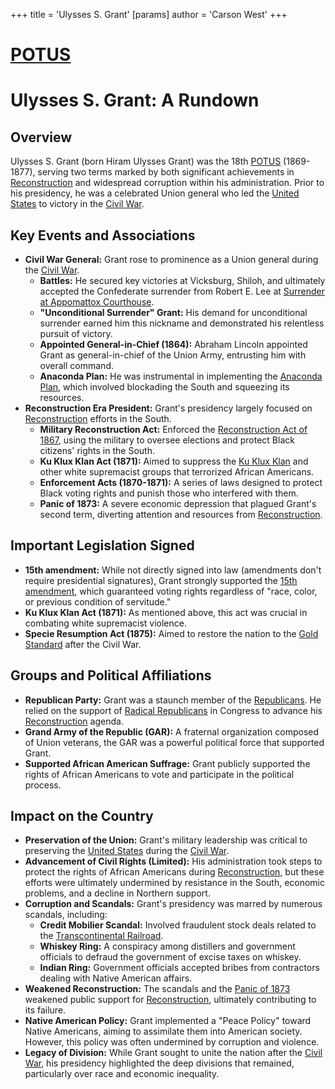 +++
 title = 'Ulysses S. Grant'
[params]
	author = 'Carson West'
+++
# [POTUS](./../potus/)
# Ulysses S. Grant: A Rundown

## Overview

Ulysses S. Grant (born Hiram Ulysses Grant) was the 18th [POTUS](./../potus/) (1869-1877), serving two terms marked by both significant achievements in [Reconstruction](./../reconstruction/) and widespread corruption within his administration. Prior to his presidency, he was a celebrated Union general who led the [United States](./../united-states/) to victory in the [Civil War](./../civil-war/).

## Key Events and Associations

*   **Civil War General:** Grant rose to prominence as a Union general during the [Civil War](./../civil-war/).
    *   **Battles:** He secured key victories at Vicksburg, Shiloh, and ultimately accepted the Confederate surrender from Robert E. Lee at [Surrender at Appomattox Courthouse](./../surrender-at-appomattox-courthouse/).
    *   **"Unconditional Surrender" Grant:** His demand for unconditional surrender earned him this nickname and demonstrated his relentless pursuit of victory.
    *   **Appointed General-in-Chief (1864):** Abraham Lincoln appointed Grant as general-in-chief of the Union Army, entrusting him with overall command.
    *   **Anaconda Plan:** He was instrumental in implementing the [Anaconda Plan](./../anaconda-plan/), which involved blockading the South and squeezing its resources.
*   **Reconstruction Era President:** Grant's presidency largely focused on [Reconstruction](./../reconstruction/) efforts in the South.
    *   **Military Reconstruction Act:** Enforced the [Reconstruction Act of 1867](./../reconstruction-act-of-1867/), using the military to oversee elections and protect Black citizens' rights in the South.
    *   **Ku Klux Klan Act (1871):** Aimed to suppress the [Ku Klux Klan](./../ku-klux-klan/) and other white supremacist groups that terrorized African Americans.
    *   **Enforcement Acts (1870-1871):** A series of laws designed to protect Black voting rights and punish those who interfered with them.
    *   **Panic of 1873:** A severe economic depression that plagued Grant's second term, diverting attention and resources from [Reconstruction](./../reconstruction/).

## Important Legislation Signed

*   **15th amendment:** While not directly signed into law (amendments don't require presidential signatures), Grant strongly supported the [15th amendment](./../15th-amendment/), which guaranteed voting rights regardless of "race, color, or previous condition of servitude."
*   **Ku Klux Klan Act (1871):** As mentioned above, this act was crucial in combating white supremacist violence.
*   **Specie Resumption Act (1875):** Aimed to restore the nation to the [Gold Standard](./../gold-standard/) after the Civil War.

## Groups and Political Affiliations

*   **Republican Party:** Grant was a staunch member of the [Republicans](./../republicans/). He relied on the support of [Radical Republicans](./../radical-republicans/) in Congress to advance his [Reconstruction](./../reconstruction/) agenda.
*   **Grand Army of the Republic (GAR):** A fraternal organization composed of Union veterans, the GAR was a powerful political force that supported Grant.
*   **Supported African American Suffrage:** Grant publicly supported the rights of African Americans to vote and participate in the political process.

## Impact on the Country

*   **Preservation of the Union:** Grant's military leadership was critical to preserving the [United States](./../united-states/) during the [Civil War](./../civil-war/).
*   **Advancement of Civil Rights (Limited):** His administration took steps to protect the rights of African Americans during [Reconstruction](./../reconstruction/), but these efforts were ultimately undermined by resistance in the South, economic problems, and a decline in Northern support.
*   **Corruption and Scandals:** Grant's presidency was marred by numerous scandals, including:
    *   **Credit Mobilier Scandal:** Involved fraudulent stock deals related to the [Transcontinental Railroad](./../transcontinental-railroad/).
    *   **Whiskey Ring:** A conspiracy among distillers and government officials to defraud the government of excise taxes on whiskey.
    *   **Indian Ring:** Government officials accepted bribes from contractors dealing with Native American affairs.
*   **Weakened Reconstruction:** The scandals and the [Panic of 1873](./../panic-of-1873/) weakened public support for [Reconstruction](./../reconstruction/), ultimately contributing to its failure.
*   **Native American Policy:** Grant implemented a "Peace Policy" toward Native Americans, aiming to assimilate them into American society. However, this policy was often undermined by corruption and violence.
*   **Legacy of Division:** While Grant sought to unite the nation after the [Civil War](./../civil-war/), his presidency highlighted the deep divisions that remained, particularly over race and economic inequality.
